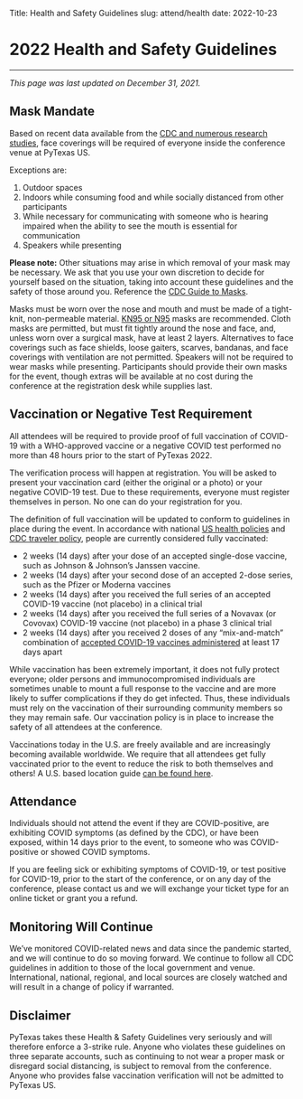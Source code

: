 Title: Health and Safety Guidelines
slug: attend/health
date: 2022-10-23

# 2022 Health and Safety Guidelines
---

<i>This page was last updated on December 31, 2021.</i>

## Mask Mandate
Based on recent data available from the [CDC and numerous research studies](https://www.cdc.gov/coronavirus/2019-ncov/science/science-briefs/masking-science-sars-cov2.html?CDC_AA_refVal=https%3A%2F%2Fwww.cdc.gov%2Fcoronavirus%2F2019-ncov%2Fmore%2Fmasking-science-sars-cov2.html), face coverings will be required of everyone inside the conference venue at PyTexas US.

Exceptions are:

1. Outdoor spaces
1. Indoors while consuming food and while socially distanced from other participants
1. While necessary for communicating with someone who is hearing impaired when the ability to see the mouth is essential for communication
1. Speakers while presenting

<b>Please note:</b> Other situations may arise in which removal of your mask may be necessary. We ask that you use your own discretion to decide for yourself based on the situation, taking into account these guidelines and the safety of those around you. Reference the [CDC Guide to Masks](https://www.cdc.gov/coronavirus/2019-ncov/prevent-getting-sick/about-face-coverings.html).

Masks must be worn over the nose and mouth and must be made of a tight-knit, non-permeable material. [KN95 or N95](https://www.cdc.gov/coronavirus/2019-ncov/prevent-getting-sick/mask-fit-and-filtration.html) masks are recommended. Cloth masks are permitted, but must fit tightly around the nose and face, and, unless worn over a surgical mask, have at least 2 layers. Alternatives to face coverings such as face shields, loose gaiters, scarves, bandanas, and face coverings with ventilation are not permitted. Speakers will not be required to wear masks while presenting. Participants should provide their own masks for the event, though extras will be available at no cost during the conference at the registration desk while supplies last.

## Vaccination or Negative Test Requirement
All attendees will be required to provide proof of full vaccination of COVID-19 with a WHO-approved vaccine or a negative COVID test performed no more than 48 hours prior to the start of PyTexas 2022.

The verification process will happen at registration. You will be asked to present your vaccination card (either the original or a photo) or your negative COVID-19 test. Due to these requirements, everyone must register themselves in person. No one can do your registration for you.

The definition of full vaccination will be updated to conform to guidelines in place during the event. In accordance with national [US health policies](https://www.cdc.gov/coronavirus/2019-ncov/vaccines/fully-vaccinated.html) and [CDC traveler policy](https://www.cdc.gov/coronavirus/2019-ncov/travelers/proof-of-vaccination.html), people are currently considered fully vaccinated:

* 2 weeks (14 days) after your dose of an accepted single-dose vaccine, such as Johnson & Johnson’s Janssen vaccine.
* 2 weeks (14 days) after your second dose of an accepted 2-dose series, such as the Pfizer or Moderna vaccines
* 2 weeks (14 days) after you received the full series of an accepted COVID-19 vaccine (not placebo) in a clinical trial
* 2 weeks (14 days) after you received the full series of a Novavax (or Covovax) COVID-19 vaccine (not placebo) in a phase 3 clinical trial
* 2 weeks (14 days) after you received 2 doses of any “mix-and-match” combination of [accepted COVID-19 vaccines administered](https://www.cdc.gov/coronavirus/2019-ncov/travelers/proof-of-vaccination.html#covid-vaccines) at least 17 days apart


While vaccination has been extremely important, it does not fully protect everyone; older persons and immunocompromised individuals are sometimes unable to mount a full response to the vaccine and are more likely to suffer complications if they do get infected. Thus, these individuals must rely on the vaccination of their surrounding community members so they may remain safe. Our vaccination policy is in place to increase the safety of all attendees at the conference.

Vaccinations today in the U.S. are freely available and are increasingly becoming available worldwide. We require that all attendees get fully vaccinated prior to the event to reduce the risk to both themselves and others! A U.S. based location guide [can be found here](https://www.vaccines.gov/search/).

## Attendance
Individuals should not attend the event if they are COVID-positive, are exhibiting COVID symptoms (as defined by the CDC), or have been exposed, within 14 days prior to the event, to someone who was COVID-positive or showed COVID symptoms.

If you are feeling sick or exhibiting symptoms of COVID-19, or test positive for COVID-19, prior to the start of the conference, or on any day of the conference, please contact us and we will exchange your ticket type for an online ticket or grant you a refund.

## Monitoring Will Continue
We’ve monitored COVID-related news and data since the pandemic started, and we will continue to do so moving forward. We continue to follow all CDC guidelines in addition to those of the local government and venue. International, national, regional, and local sources are closely watched and will result in a change of policy if warranted.

## Disclaimer
PyTexas takes these Health & Safety Guidelines very seriously and will therefore enforce a 3-strike rule. Anyone who violates these guidelines on three separate accounts, such as continuing to not wear a proper mask or disregard social distancing, is subject to removal from the conference. Anyone who provides false vaccination verification will not be admitted to PyTexas US.